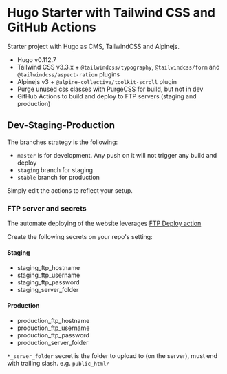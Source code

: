 # Hugo Starter with Tailwind CSS and GitHub Actions

Starter project with Hugo as CMS, TailwindCSS and Alpinejs.

- Hugo v0.112.7
- Tailwind CSS v3.3.x + `@tailwindcss/typography`, `@tailwindcss/form` and `@tailwindcss/aspect-ration` plugins
- Alpinejs v3 + `@alpine-collective/toolkit-scroll` plugin
- Purge unused css classes with PurgeCSS for build, but not in dev
- GitHub Actions to build and deploy to FTP servers (staging and production)

## Dev-Staging-Production

The branches strategy is the following:

- `master` is for development. Any push on it will not trigger any build and deploy
- `staging` branch for staging
- `stable` branch for production

Simply edit the actions to reflect your setup.

### FTP server and secrets

The automate deploying of the website leverages [FTP Deploy action](https://github.com/marketplace/actions/ftp-deploy)

Create the following secrets on your repo's setting:

#### Staging

- staging_ftp_hostname
- staging_ftp_username
- staging_ftp_password
- staging_server_folder

#### Production

- production_ftp_hostname
- production_ftp_username
- production_ftp_password
- production_server_folder

`*_server_folder` secret is the folder to upload to (on the server), must end with trailing slash. e.g. `public_html/`
